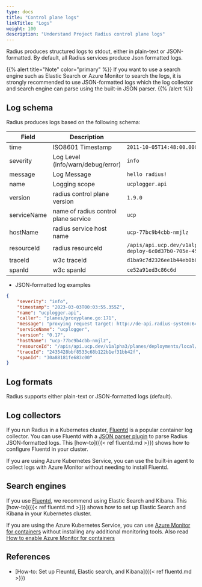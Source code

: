 ```yaml
---
type: docs
title: "Control plane logs"
linkTitle: "Logs"
weight: 100
description: "Understand Project Radius control plane logs"
---
```


Radius produces structured logs to stdout, either in plain-text or JSON-formatted. By default, all Radius services produce Json formatted logs. 

{{% alert title="Note" color="primary" %}}
If you want to use a search engine such as Elastic Search or Azure Monitor to search the logs, it is strongly recommended to use JSON-formatted logs which the log collector and search engine can parse using the built-in JSON parser.
{{% /alert %}}

## Log schema

Radius produces logs based on the following schema:

| Field | Description       | Example |
|-------|-------------------|---------|
| time  | ISO8601 Timestamp | `2011-10-05T14:48:00.000Z` |
| severity | Log Level (info/warn/debug/error) | `info` |
| message   | Log Message | `hello radius!` |
| name   | Logging scope | `ucplogger.api` |
| version | radius control plane version | `1.9.0` |
| serviceName | name of radius control plane service | `ucp` |
| hostName | radius service host name | `ucp-77bc9b4cbb-nmjlz` |
| resourceId | radius resourceId | `/apis/api.ucp.dev/v1alpha3/planes/deployments/local/resourcegroups/nsdemo2/providers/Microsoft.Resources/deployments/rad-deploy-6c0d37b0-705e-454b-9167-877aa080e656` |
| traceId | w3c traceId | `d1ba9c7d2326ee1b44eb0b8177ef554f` |
| spanId | w3c spanId | `ce52a91ed3c86c6d` |

* JSON-formatted log examples

```json
{
    "severity": "info",
    "timestamp": "2023-03-03T00:03:55.355Z",
    "name": "ucplogger.api",
    "caller": "planes/proxyplane.go:171",
    "message": "proxying request target: http://de-api.radius-system:6443",
    "serviceName": "ucplogger",
    "version": "0.17",
    "hostName": "ucp-77bc9b4cbb-nmjlz",
    "resourceId": "/apis/api.ucp.dev/v1alpha3/planes/deployments/local/resourcegroups/nsdemo2/providers/Microsoft.Resources/deployments/rad-deploy-6c0d37b0-705e-454b-9167-877aa080e656",
    "traceId": "2435428bbf8533c68b122b1ef31bb42f",
    "spanId": "30a88181fe683c00"
}
```

## Log formats

Radius supports either plain-text or JSON-formatted logs (default).


## Log collectors

If you run Radius in a Kubernetes cluster, [Fluentd](https://www.fluentd.org/) is a popular container log collector. You can use Fluentd with a [JSON parser plugin](https://docs.fluentd.org/parser/json) to parse Radius JSON-formatted logs. This [how-to]({{< ref fluentd.md >}}) shows how to configure Fluentd in your cluster.

If you are using Azure Kubernetes Service, you can use the built-in agent to collect logs with Azure Monitor without needing to install Fluentd.

## Search engines

If you use [Fluentd](https://www.fluentd.org/), we recommend using Elastic Search and Kibana. This [how-to]({{< ref fluentd.md >}}) shows how to set up Elastic Search and Kibana in your Kubernetes cluster.

If you are using the Azure Kubernetes Service, you can use [Azure Monitor for containers](https://docs.microsoft.com/azure/azure-monitor/insights/container-insights-overview) without installing any additional monitoring tools. Also read [How to enable Azure Monitor for containers](https://docs.microsoft.com/azure/azure-monitor/insights/container-insights-onboard)

## References

- [How-to: Set up Fleuntd, Elastic search, and Kibana]({{< ref fluentd.md >}})
